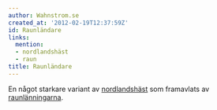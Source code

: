 ```yaml
---
author: Wahnstrom.se
created_at: '2012-02-19T12:37:59Z'
id: Raunländare
links:
  mention:
  - nordlandshäst
  - raun
title: Raunländare
---
```


En något starkare variant av [nordlandshäst] som framavlats av [raunlänningarna].

  [nordlandshäst]: nordlandshäst
  [raunlänningarna]: raun